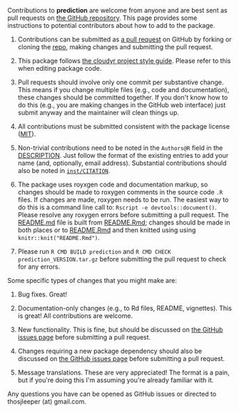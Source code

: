 Contributions to **prediction** are welcome from anyone and are best sent as pull requests on [the GitHub repository](https://github.com/leeper/prediction/). This page provides some instructions to potential contributors about how to add to the package.

 1. Contributions can be submitted as [a pull request](https://help.github.com/articles/creating-a-pull-request/) on GitHub by forking or cloning the [repo](https://github.com/leeper/prediction/), making changes and submitting the pull request.
 
 2. This package follows [the cloudyr project style guide](http://cloudyr.github.io/styleguide/index.html). Please refer to this when editing package code.
 
 3. Pull requests should involve only one commit per substantive change. This means if you change multiple files (e.g., code and documentation), these changes should be committed together. If you don't know how to do this (e.g., you are making changes in the GitHub web interface) just submit anyway and the maintainer will clean things up.
 
 4. All contributions must be submitted consistent with the package license ([MIT](https://opensource.org/licenses/MIT)).
 
 5. Non-trivial contributions need to be noted in the `Authors@R` field in the [DESCRIPTION](https://github.com/leeper/prediction/blob/master/DESCRIPTION). Just follow the format of the existing entries to add your name (and, optionally, email address). Substantial contributions should also be noted in [`inst/CITATION`](https://github.com/leeper/prediction/blob/master/inst/CITATION).
 
 6. The package uses royxgen code and documentation markup, so changes should be made to roxygen comments in the source code `.R` files. If changes are made, roxygen needs to be run. The easiest way to do this is a command line call to: `Rscript -e devtools::document()`. Please resolve any roxygen errors before submitting a pull request. The [README.md](https://github.com/leeper/prediction/blob/master/README.md) file is built from [README.Rmd](https://github.com/leeper/prediction/blob/master/README.Rmd); changes should be made in both places or to [README.Rmd](https://github.com/leeper/prediction/blob/master/README.Rmd) and then knitted using using `knitr::knit("README.Rmd")`.
 
 7. Please run `R CMD BUILD prediction` and `R CMD CHECK prediction_VERSION.tar.gz` before submitting the pull request to check for any errors.
 
Some specific types of changes that you might make are:

 1. Bug fixes. Great!
 
 2. Documentation-only changes (e.g., to Rd files, README, vignettes). This is great! All contributions are welcome.
 
 3. New functionality. This is fine, but should be discussed on [the GitHub issues page](https://github.com/leeper/prediction/issues) before submitting a pull request.
 
 3. Changes requiring a new package dependency should also be discussed on [the GitHub issues page](https://github.com/leeper/prediction/issues) before submitting a pull request.
 
 4. Message translations. These are very appreciated! The format is a pain, but if you're doing this I'm assuming you're already familiar with it.

Any questions you have can be opened as GitHub issues or directed to thosjleeper (at) gmail.com.
